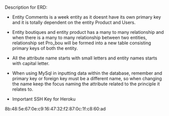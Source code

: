 Description for ERD:
- Entity Comments is a week entity as it doesnt have its own primary key and it is totally dependent on the entity Product and Users.

- Entity boutiques and entity product has a many to many relationship and when there is a many to many relationship between two entities, 
relationship set Pro_bou will be formed into a new table consisting primary keys of both the entity.

- All the attribute name starts with small letters and entity names starts with capital letter.

- When using MySql in inputting data within the database, remember and primary key or foreign key must be a different name, so when changing
the name keep the focus naming the attribute related to the principle it relates to.


- Important SSH Key for Heroku

8b:48:5e:67:0e:c9:16:47:32:f2:87:0c:1f:c8:60:ad
